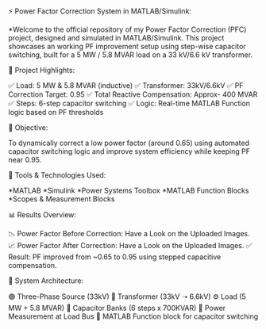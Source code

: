 ⚡ Power Factor Correction System in MATLAB/Simulink:

*Welcome to the official repository of my Power Factor Correction (PFC) project, designed and simulated in MATLAB/Simulink. This project showcases an working PF improvement setup using step-wise capacitor switching, built for a 5 MW / 5.8 MVAR load on a 33 kV/6.6 kV transformer.

📌 Project Highlights:

✅ Load: 5 MW & 5.8 MVAR (inductive)
✅ Transformer: 33kV/6.6kV
✅ PF Correction Target: 0.95
✅ Total Reactive Compensation: Approx- 400 MVAR
✅ Steps: 6-step capacitor switching
✅ Logic: Real-time MATLAB Function logic based on PF thresholds

🎯 Objective:

To dynamically correct a low power factor (around 0.65) using automated capacitor switching logic and improve system efficiency while keeping PF near 0.95.

🔧 Tools & Technologies Used:

*MATLAB 
*Simulink
*Power Systems Toolbox
*MATLAB Function Blocks
*Scopes & Measurement Blocks

📊 Results Overview:

📉 Power Factor Before Correction: Have a Look on the Uploaded Images.
📈 Power Factor After Correction: Have a Look on the Uploaded Images.
✅ Result: PF improved from ~0.65 to 0.95 using stepped capacitive compensation.

🧠 System Architecture:

🟢 Three-Phase Source (33kV)
🔄 Transformer (33kV ➝ 6.6kV)
⚙️ Load (5 MW + 5.8 MVAR)
🪫 Capacitor Banks (6 steps x  700KVAR)
📏 Power Measurement at Load Bus
🧮 MATLAB Function block for capacitor switching

